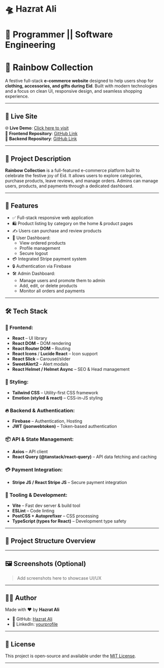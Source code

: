 # 🛸 Hazrat Ali

# 🚀 Programmer || Software Engineering

# 🌈 Rainbow Collection

A festive full-stack **e-commerce website** designed to help users shop for **clothing, accessories, and gifts during Eid**. Built with modern technologies and a focus on clean UI, responsive design, and seamless shopping experience.

---

## 🚀 Live Site

🌐 **Live Demo**: [Click here to visit]()  
📁 **Frontend Repository**: [GitHub Link]()  
📁 **Backend Repository**: [GitHub Link]()

---

## 📖 Project Description

**Rainbow Collection** is a full-featured e-commerce platform built to celebrate the festive joy of Eid. It allows users to explore categories, purchase products, leave reviews, and manage orders. Admins can manage users, products, and payments through a dedicated dashboard.

---

## 🔧 Features

- ✅ Full-stack responsive web application
- 🛍️ Product listing by category on the home & product pages
- ✍️ Users can purchase and review products
- 👤 User Dashboard:
  - View ordered products
  - Profile management
  - Secure logout
- 💳 Integrated Stripe payment system
- 🔒 Authentication via Firebase
- 🛠️ Admin Dashboard:
  - Manage users and promote them to admin
  - Add, edit, or delete products
  - Monitor all orders and payments

---

## 🛠️ Tech Stack

### 🚧 Frontend:
- **React** – UI library
- **React DOM** – DOM rendering
- **React Router DOM** – Routing
- **React Icons** / **Lucide React** – Icon support
- **React Slick** – Carousel/slider
- **SweetAlert2** – Alert modals
- **React Helmet / Helmet Async** – SEO & Head management

### 🎨 Styling:
- **Tailwind CSS** – Utility-first CSS framework
- **Emotion (styled & react)** – CSS-in-JS styling

### 🔥 Backend & Authentication:
- **Firebase** – Authentication, Hosting
- **JWT (jsonwebtoken)** – Token-based authentication

### 📦 API & State Management:
- **Axios** – API client
- **React Query (@tanstack/react-query)** – API data fetching and caching

### 💳 Payment Integration:
- **Stripe JS / React Stripe JS** – Secure payment integration

### 🧰 Tooling & Development:
- **Vite** – Fast dev server & build tool
- **ESLint** – Code linting
- **PostCSS + Autoprefixer** – CSS processing
- **TypeScript (types for React)** – Development type safety

---

## 📂 Project Structure Overview


---

## 🖼️ Screenshots (Optional)

> Add screenshots here to showcase UI/UX

---

## 🙋‍♂️ Author

Made with ❤️ by **Hazrat Ali**

- 🔗 GitHub: [Hazrat Ali]()
- 🔗 LinkedIn: [yourprofile]()

---

## 📄 License

This project is open-source and available under the [MIT License](LICENSE).

---


